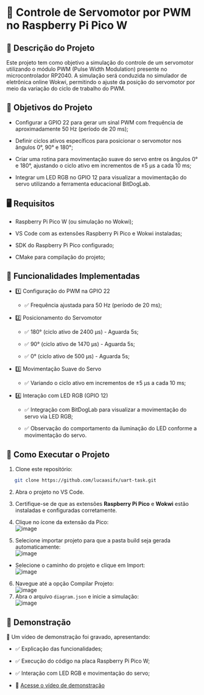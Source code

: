 # 📌 Controle de Servomotor por PWM no Raspberry Pi Pico W
## 📖 Descrição do Projeto
Este projeto tem como objetivo a simulação do controle de um servomotor utilizando o módulo PWM (Pulse Width Modulation) presente no microcontrolador RP2040.
A simulação será conduzida no simulador de eletrônica online Wokwi, permitindo o ajuste da posição do servomotor por meio da variação do ciclo de trabalho do PWM.

## 🎯 Objetivos do Projeto

- Configurar a GPIO 22 para gerar um sinal PWM com frequência de aproximadamente 50 Hz (período de 20 ms);

- Definir ciclos ativos específicos para posicionar o servomotor nos ângulos 0°, 90° e 180°;

- Criar uma rotina para movimentação suave do servo entre os ângulos 0° e 180°, ajustando o ciclo ativo em incrementos de ±5 µs a cada 10 ms;

- Integrar um LED RGB no GPIO 12 para visualizar a movimentação do servo utilizando a ferramenta educacional BitDogLab.
## 🖥️ Requisitos

- Raspberry Pi Pico W (ou simulação no Wokwi);

- VS Code com as extensões Raspberry Pi Pico e Wokwi instaladas;

- SDK do Raspberry Pi Pico configurado;

- CMake para compilação do projeto;


## 🔧 Funcionalidades Implementadas

- 1️⃣ Configuração do PWM na GPIO 22

  - ✅ Frequência ajustada para 50 Hz (período de 20 ms);

- 2️⃣ Posicionamento do Servomotor

  - ✅ 180° (ciclo ativo de 2400 µs) - Aguarda 5s;

  - ✅ 90° (ciclo ativo de 1470 µs) - Aguarda 5s;

  - ✅ 0° (ciclo ativo de 500 µs) - Aguarda 5s;

- 3️⃣ Movimentação Suave do Servo

  - ✅ Variando o ciclo ativo em incrementos de ±5 µs a cada 10 ms;

- 4️⃣ Interação com LED RGB (GPIO 12)

  - ✅ Integração com BitDogLab para visualizar a movimentação do servo via LED RGB;

  - ✅ Observação do comportamento da iluminação do LED conforme a movimentação do servo.

## 🚀 Como Executar o Projeto
1. Clone este repositório:
   
```bash
   git clone https://github.com/lucaasifx/uart-task.git
```


2. Abra o projeto no VS Code.

3. Certifique-se de que as extensões **Raspberry Pi Pico** e **Wokwi** estão instaladas e configuradas corretamente.
4. Clique no ícone da extensão da Pico:<br>
  ![image](https://github.com/user-attachments/assets/28cdb91b-16e2-4687-a6a1-950f219ddf34)
5. Selecione importar projeto para que a pasta build seja gerada automaticamente:<br>
![image](https://github.com/user-attachments/assets/b0dc78cd-f619-4648-9b5b-d509c65800d7)
  - Selecione o caminho do projeto e clique em Import:<br>
![image](https://github.com/user-attachments/assets/c83813b1-d472-414f-8285-1c85ebf73e1b)


6. Navegue até a opção Compilar Projeto:<br>
![image](https://github.com/user-attachments/assets/366a506d-171c-4c30-9577-e61d1575da33)
7. Abra o arquivo ```diagram.json``` e inicie a simulação:<br>
![image](https://github.com/user-attachments/assets/6f068166-32a4-40fb-b1bc-dbc9e86e956e)

## 🎥 Demonstração

📌 Um vídeo de demonstração foi gravado, apresentando:

- ✅ Explicação das funcionalidades;

- ✅ Execução do código na placa Raspberry Pi Pico W;

- ✅ Interação com LED RGB e movimentação do servo;
- 🔗 [Acesse o vídeo de demonstração](https://www.youtube.com/)
##
